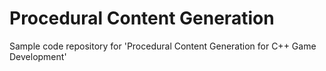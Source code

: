 # Procedural Content Generation
Sample code repository for 'Procedural Content Generation for C++ Game Development'
